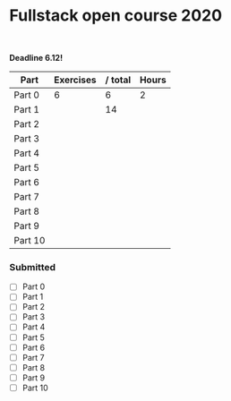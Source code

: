 
# Fullstack open course 2020
<br>

**Deadline 6.12!** 

Part | Exercises | / total | Hours
--- | --- | --- | ---
Part 0 | 6 | 6 | 2
Part 1 |  | 14 | 
Part 2 |  | |    
Part 3 |  | |    
Part 4 |  | |     
Part 5 |  | |    
Part 6 |  | |    
Part 7 |  | |    
Part 8 |  | |    
Part 9 |  | |    
Part 10 |  | |    

### Submitted
- [ ] Part 0
- [ ] Part 1
- [ ] Part 2
- [ ] Part 3
- [ ] Part 4
- [ ] Part 5
- [ ] Part 6
- [ ] Part 7
- [ ] Part 8
- [ ] Part 9
- [ ] Part 10
